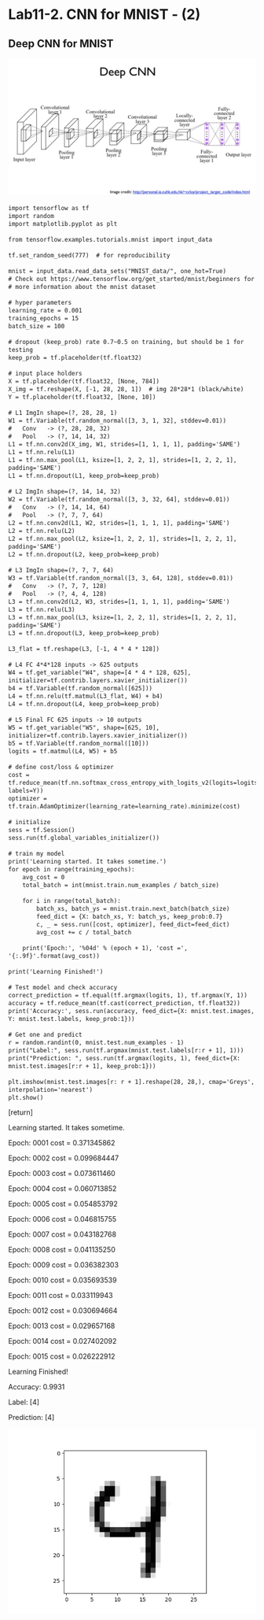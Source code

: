 # Lab11-2. CNN for MNIST - (2)

## Deep CNN for MNIST

![picture_deep_cnn](picture_deep_cnn.PNG)

    import tensorflow as tf
    import random
    import matplotlib.pyplot as plt
    
    from tensorflow.examples.tutorials.mnist import input_data
    
    tf.set_random_seed(777)  # for reproducibility
    
    mnist = input_data.read_data_sets("MNIST_data/", one_hot=True)
    # Check out https://www.tensorflow.org/get_started/mnist/beginners for
    # more information about the mnist dataset
    
    # hyper parameters
    learning_rate = 0.001
    training_epochs = 15
    batch_size = 100
    
    # dropout (keep_prob) rate 0.7~0.5 on training, but should be 1 for testing
    keep_prob = tf.placeholder(tf.float32)
    
    # input place holders
    X = tf.placeholder(tf.float32, [None, 784])
    X_img = tf.reshape(X, [-1, 28, 28, 1])  # img 28*28*1 (black/white)
    Y = tf.placeholder(tf.float32, [None, 10])
    
    # L1 ImgIn shape=(?, 28, 28, 1)
    W1 = tf.Variable(tf.random_normal([3, 3, 1, 32], stddev=0.01))
    #   Conv   -> (?, 28, 28, 32)
    #   Pool   -> (?, 14, 14, 32)
    L1 = tf.nn.conv2d(X_img, W1, strides=[1, 1, 1, 1], padding='SAME')
    L1 = tf.nn.relu(L1)
    L1 = tf.nn.max_pool(L1, ksize=[1, 2, 2, 1], strides=[1, 2, 2, 1], padding='SAME')
    L1 = tf.nn.dropout(L1, keep_prob=keep_prob)
    
    # L2 ImgIn shape=(?, 14, 14, 32)
    W2 = tf.Variable(tf.random_normal([3, 3, 32, 64], stddev=0.01))
    #   Conv   -> (?, 14, 14, 64)
    #   Pool   -> (?, 7, 7, 64)
    L2 = tf.nn.conv2d(L1, W2, strides=[1, 1, 1, 1], padding='SAME')
    L2 = tf.nn.relu(L2)
    L2 = tf.nn.max_pool(L2, ksize=[1, 2, 2, 1], strides=[1, 2, 2, 1], padding='SAME')
    L2 = tf.nn.dropout(L2, keep_prob=keep_prob)
    
    # L3 ImgIn shape=(?, 7, 7, 64)
    W3 = tf.Variable(tf.random_normal([3, 3, 64, 128], stddev=0.01))
    #   Conv   -> (?, 7, 7, 128)
    #   Pool   -> (?, 4, 4, 128)
    L3 = tf.nn.conv2d(L2, W3, strides=[1, 1, 1, 1], padding='SAME')
    L3 = tf.nn.relu(L3)
    L3 = tf.nn.max_pool(L3, ksize=[1, 2, 2, 1], strides=[1, 2, 2, 1], padding='SAME')
    L3 = tf.nn.dropout(L3, keep_prob=keep_prob)
    
    L3_flat = tf.reshape(L3, [-1, 4 * 4 * 128])
    
    # L4 FC 4*4*128 inputs -> 625 outputs
    W4 = tf.get_variable("W4", shape=[4 * 4 * 128, 625], initializer=tf.contrib.layers.xavier_initializer())
    b4 = tf.Variable(tf.random_normal([625]))
    L4 = tf.nn.relu(tf.matmul(L3_flat, W4) + b4)
    L4 = tf.nn.dropout(L4, keep_prob=keep_prob)
    
    # L5 Final FC 625 inputs -> 10 outputs
    W5 = tf.get_variable("W5", shape=[625, 10], initializer=tf.contrib.layers.xavier_initializer())
    b5 = tf.Variable(tf.random_normal([10]))
    logits = tf.matmul(L4, W5) + b5
    
    # define cost/loss & optimizer
    cost = tf.reduce_mean(tf.nn.softmax_cross_entropy_with_logits_v2(logits=logits, labels=Y))
    optimizer = tf.train.AdamOptimizer(learning_rate=learning_rate).minimize(cost)
    
    # initialize
    sess = tf.Session()
    sess.run(tf.global_variables_initializer())
    
    # train my model
    print('Learning started. It takes sometime.')
    for epoch in range(training_epochs):
        avg_cost = 0
        total_batch = int(mnist.train.num_examples / batch_size)
    
        for i in range(total_batch):
            batch_xs, batch_ys = mnist.train.next_batch(batch_size)
            feed_dict = {X: batch_xs, Y: batch_ys, keep_prob:0.7}
            c, _ = sess.run([cost, optimizer], feed_dict=feed_dict)
            avg_cost += c / total_batch
    
        print('Epoch:', '%04d' % (epoch + 1), 'cost =', '{:.9f}'.format(avg_cost))
    
    print('Learning Finished!')
    
    # Test model and check accuracy
    correct_prediction = tf.equal(tf.argmax(logits, 1), tf.argmax(Y, 1))
    accuracy = tf.reduce_mean(tf.cast(correct_prediction, tf.float32))
    print('Accuracy:', sess.run(accuracy, feed_dict={X: mnist.test.images, Y: mnist.test.labels, keep_prob:1}))
    
    # Get one and predict
    r = random.randint(0, mnist.test.num_examples - 1)
    print("Label:", sess.run(tf.argmax(mnist.test.labels[r:r + 1], 1)))
    print("Prediction: ", sess.run(tf.argmax(logits, 1), feed_dict={X: mnist.test.images[r:r + 1], keep_prob:1}))
    
    plt.imshow(mnist.test.images[r: r + 1].reshape(28, 28,), cmap='Greys', interpolation='nearest')
    plt.show()

[return]

Learning started. It takes sometime.

Epoch: 0001 cost = 0.371345862

Epoch: 0002 cost = 0.099684447

Epoch: 0003 cost = 0.073611460

Epoch: 0004 cost = 0.060713852

Epoch: 0005 cost = 0.054853792

Epoch: 0006 cost = 0.046815755

Epoch: 0007 cost = 0.043182768

Epoch: 0008 cost = 0.041135250

Epoch: 0009 cost = 0.036382303

Epoch: 0010 cost = 0.035693539

Epoch: 0011 cost = 0.033119943

Epoch: 0012 cost = 0.030694664

Epoch: 0013 cost = 0.029657168

Epoch: 0014 cost = 0.027402092

Epoch: 0015 cost = 0.026222912

Learning Finished!

Accuracy: 0.9931

Label: [4]

Prediction:  [4]

![picture_result_2](picture_result_2.png)